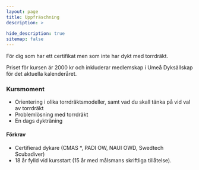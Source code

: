 ```yaml
---
layout: page
title: Uppfräschning
description: >
  
hide_description: true
sitemap: false
---
```


För dig som har ett certifikat men som inte har dykt med torrdräkt.

Priset för kursen är 2000 kr och inkluderar medlemskap i Umeå Dyksällskap för det aktuella kalenderåret.

### Kursmoment

* Orientering i olika torrdräktsmodeller, samt vad du skall tänka på vid val av torrdräkt
* Problemlösning med torrdräkt
* En dags dykträning

#### Förkrav

* Certifierad dykare (CMAS *, PADI OW, NAUI OWD, Swedtech Scubadiver)
* 18 år fylld vid kursstart (15 år med målsmans skriftliga tillåtelse).
